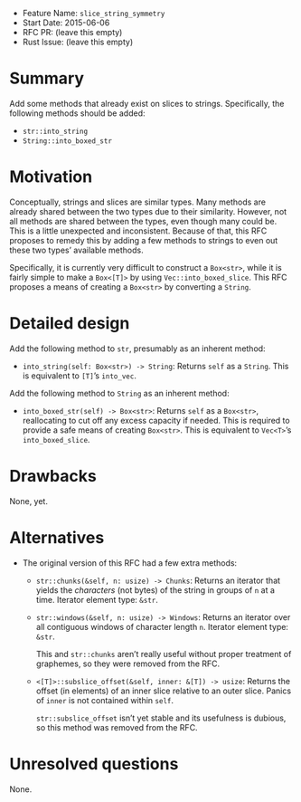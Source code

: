 - Feature Name: `slice_string_symmetry`
- Start Date: 2015-06-06
- RFC PR: (leave this empty)
- Rust Issue: (leave this empty)

# Summary

Add some methods that already exist on slices to strings. Specifically, the
following methods should be added:

- `str::into_string`
- `String::into_boxed_str`

# Motivation

Conceptually, strings and slices are similar types. Many methods are already
shared between the two types due to their similarity. However, not all methods
are shared between the types, even though many could be. This is a little
unexpected and inconsistent. Because of that, this RFC proposes to remedy this
by adding a few methods to strings to even out these two types’ available
methods.

Specifically, it is currently very difficult to construct a `Box<str>`, while it
is fairly simple to make a `Box<[T]>` by using `Vec::into_boxed_slice`. This RFC
proposes a means of creating a `Box<str>` by converting a `String`.

# Detailed design

Add the following method to `str`, presumably as an inherent method:

- `into_string(self: Box<str>) -> String`: Returns `self` as a `String`. This is
  equivalent to `[T]`’s `into_vec`.

Add the following method to `String` as an inherent method:

- `into_boxed_str(self) -> Box<str>`: Returns `self` as a `Box<str>`,
  reallocating to cut off any excess capacity if needed. This is required to
  provide a safe means of creating `Box<str>`. This is equivalent to `Vec<T>`’s
  `into_boxed_slice`.


# Drawbacks

None, yet.

# Alternatives

- The original version of this RFC had a few extra methods:
  - `str::chunks(&self, n: usize) -> Chunks`: Returns an iterator that yields
    the *characters* (not bytes) of the string in groups of `n` at a time.
    Iterator element type: `&str`.

  - `str::windows(&self, n: usize) -> Windows`: Returns an iterator over all
    contiguous windows of character length `n`. Iterator element type: `&str`.

    This and `str::chunks` aren’t really useful without proper treatment of
    graphemes, so they were removed from the RFC.

  - `<[T]>::subslice_offset(&self, inner: &[T]) -> usize`: Returns the offset
    (in elements) of an inner slice relative to an outer slice. Panics of
    `inner` is not contained within `self`.

    `str::subslice_offset` isn’t yet stable and its usefulness is dubious, so
    this method was removed from the RFC.


# Unresolved questions

None.
